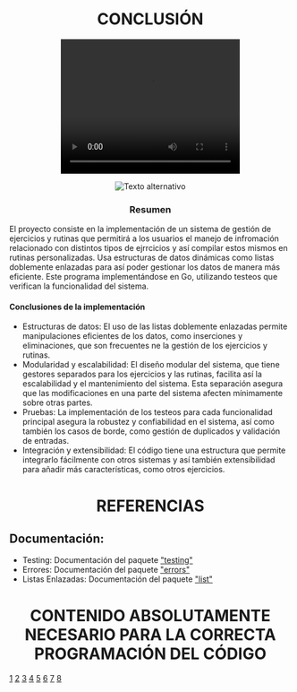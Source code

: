 <h1 align="center">CONCLUSIÓN</h1>

<div style="text-align: center;">
  <video width="320" height="240" controls>
    <source src="D:/UNTREF/AlgoritmosyProgramaciónII/TP-2024-tsport/Extras/STK-20211120-WA0004.mp4" type="video/mp4">
    Tu navegador no soporta la etiqueta de video.
  </video>
</div>

<p align="center">
  <img src="D:/UNTREF/AlgoritmosyProgramaciónII/TP-2024-tsport/Extras/STK-20211120-WA0004.mp4" alt="Texto alternativo">
</p>

<h3 align="center">Resumen</h2>

El proyecto consiste en la implementación de un sistema de gestión de ejercicios y rutinas que permitirá a los usuarios el manejo de infromación relacionado con distintos tipos de ejrrcicios y así compilar estos mismos en rutinas personalizadas. Usa estructuras de datos dinámicas como listas doblemente enlazadas para así poder gestionar los datos de manera más eficiente. Este programa implementándose en Go, utilizando testeos que verifican la funcionalidad del sistema.

<h4>Conclusiones de la implementación</h4>

- Estructuras de datos: El uso de las listas doblemente enlazadas permite manipulaciones eficientes de los datos, como inserciones y eliminaciones, que son frecuentes ne la gestión de los ejercicios y rutinas.
- Modularidad y escalabilidad: El diseño modular del sistema, que tiene gestores separados para los ejercicios y las rutinas, facilita así la escalabilidad y el mantenimiento del sistema. Esta separación asegura que las modificaciones en una parte del sistema afecten mínimamente sobre otras partes.
- Pruebas: La implementación de los testeos para cada funcionalidad principal asegura la robustez y confiabilidad en el sistema, así como también los casos de borde, como gestión de duplicados y validación de entradas.
- Integración y extensibilidad: El código tiene una estructura que permite integrarlo fácilmente con otros sistemas y así también extensibilidad para añadir más características, como otros ejercicios.

<h1 align="center">REFERENCIAS</h1>

## Documentación:
- Testing: Documentación del paquete ["testing"](https://pkg.go.dev/testing)
- Errores: Documentación del paquete ["errors"](https://pkg.go.dev/errors)
- Listas Enlazadas: Documentación del paquete ["list"](https://pkg.go.dev/github.com/untref-ayp2/data-structures@v0.10.1/list)

<h1 align="center">CONTENIDO ABSOLUTAMENTE NECESARIO PARA LA CORRECTA PROGRAMACIÓN DEL CÓDIGO</h1>

[1](https://www.youtube.com/watch?v=R6e1_IlvmQs)
[2](https://www.youtube.com/watch?v=cwyTleTL06Y)
[3](https://www.youtube.com/watch?v=jZB6io7G-no)
[4](https://www.youtube.com/watch?v=dQw4w9WgXcQ)
[5](https://www.youtube.com/watch?v=wwBW8_yRJLM)
[6](https://www.youtube.com/watch?v=_Nwn9ybsCRk)
[7](https://www.youtube.com/watch?v=1_0OOWfZZxw)
[8](https://www.youtube.com/watch?v=kbXQaP3Xoik)
